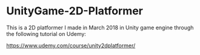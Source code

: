 # UnityGame-2D-Platformer

This is a 2D platformer I made in March 2018 in Unity game engine through the following tutorial on Udemy:

https://www.udemy.com/course/unity2dplatformer/
